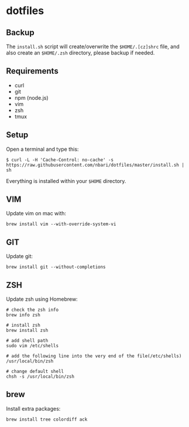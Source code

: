 # dotfiles


Backup
------

The ``install.sh`` script  will create/overwrite the ``$HOME/.[cz]shrc`` file, and
also create an ``$HOME/.zsh`` directory, please backup if needed.

Requirements
------------

* curl
* git
* npm (node.js)
* vim
* zsh
* tmux

Setup
-----

Open a terminal and type this:

    $ curl -L -H 'Cache-Control: no-cache' -s https://raw.githubusercontent.com/nbari/dotfiles/master/install.sh | sh

Everything is installed within your ``$HOME`` directory.


VIM
---

Update vim on mac with:

    brew install vim --with-override-system-vi


GIT
---

Update git:

    brew install git --without-completions


ZSH
---

Update zsh using Homebrew:

	# check the zsh info
	brew info zsh

	# install zsh
	brew install zsh

	# add shell path
	sudo vim /etc/shells

	# add the following line into the very end of the file(/etc/shells)
	/usr/local/bin/zsh

	# change default shell
	chsh -s /usr/local/bin/zsh

brew
----

Install extra packages:

    brew install tree colordiff ack
